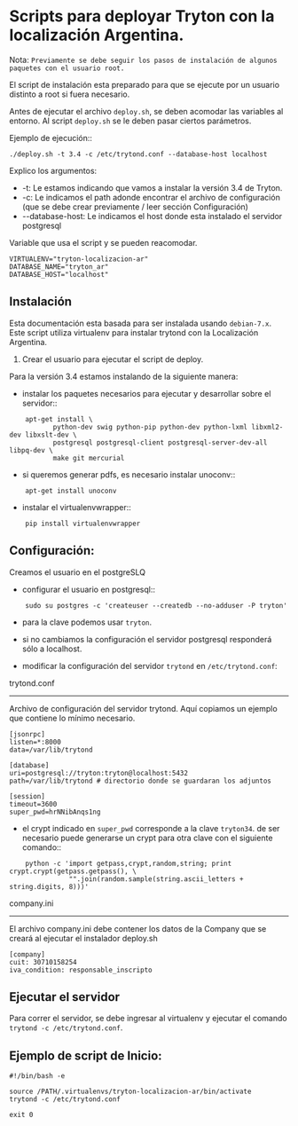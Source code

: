 Scripts para deployar Tryton con la localización Argentina.
===========================================================

Nota: `Previamente se debe seguir los pasos de instalación de algunos paquetes con el usuario root.`

El script de instalación esta preparado para que se ejecute por un usuario distinto a root si fuera necesario.

Antes de ejecutar el archivo `deploy.sh`, se deben acomodar las variables al entorno.
Al script `deploy.sh` se le deben pasar ciertos parámetros.

Ejemplo de ejecución::

```
./deploy.sh -t 3.4 -c /etc/trytond.conf --database-host localhost
```

Explico los argumentos:

 * -t: Le estamos indicando que vamos a instalar la versión 3.4 de Tryton.
 * -c: Le indicamos el path adonde encontrar el archivo de configuración (que se debe crear previamente / leer sección Configuración)
 * --database-host: Le indicamos el host donde esta instalado el servidor postgresql


Variable que usa el script y se pueden reacomodar.
```
VIRTUALENV="tryton-localizacion-ar"
DATABASE_NAME="tryton_ar"
DATABASE_HOST="localhost"
```

Instalación
-----------

Esta documentación esta basada para ser instalada usando `debian-7.x`.
Este script utiliza virtualenv para instalar trytond con la Localización Argentina.

1. Crear el usuario para ejecutar el script de deploy.

Para la versión 3.4 estamos instalando de la siguiente manera:

 * instalar los paquetes necesarios para ejecutar y desarrollar sobre el servidor::

```
    apt-get install \
           python-dev swig python-pip python-dev python-lxml libxml2-dev libxslt-dev \
           postgresql postgresql-client postgresql-server-dev-all libpq-dev \
           make git mercurial
```

   * si queremos generar pdfs, es necesario instalar unoconv::

```
    apt-get install unoconv
```

 * instalar el virtualenvwrapper::

```
    pip install virtualenvwrapper
```

Configuración:
--------------

Creamos el usuario en el postgreSLQ

 * configurar el usuario en postgresql::

```
    sudo su postgres -c 'createuser --createdb --no-adduser -P tryton'
```

   * para la clave podemos usar ``tryton``.
   * si no cambiamos la configuración el servidor postgresql responderá sólo a localhost.

 * modificar la configuración del servidor ``trytond`` en ``/etc/trytond.conf``:

trytond.conf
____________

Archivo de configuración del servidor trytond. Aquí copiamos un ejemplo que contiene lo mínimo necesario.

```
[jsonrpc]
listen=*:8000
data=/var/lib/trytond

[database]
uri=postgresql://tryton:tryton@localhost:5432
path=/var/lib/trytond # directorio donde se guardaran los adjuntos

[session]
timeout=3600
super_pwd=hrNNibAnqs1ng
```

   * el crypt indicado en ``super_pwd`` corresponde a la clave ``tryton34``. de ser necesario puede generarse un crypt para otra clave con el siguiente comando::

```
    python -c 'import getpass,crypt,random,string; print crypt.crypt(getpass.getpass(), \
               "".join(random.sample(string.ascii_letters + string.digits, 8)))'
```

company.ini
___________

El archivo company.ini debe contener los datos de la Company que se creará al ejecutar el instalador deploy.sh

```
[company]
cuit: 30710158254
iva_condition: responsable_inscripto
```

Ejecutar el servidor
--------------------

Para correr el servidor, se debe ingresar al virtualenv y ejecutar el comando ``trytond -c /etc/trytond.conf``.

Ejemplo de script de Inicio:
----------------------------

```
#!/bin/bash -e

source /PATH/.virtualenvs/tryton-localizacion-ar/bin/activate
trytond -c /etc/trytond.conf

exit 0
```
